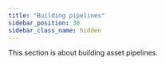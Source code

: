 ```yaml
---
title: "Building pipelines"
sidebar_position: 30
sidebar_class_name: hidden
---
```


This section is about building asset pipelines.